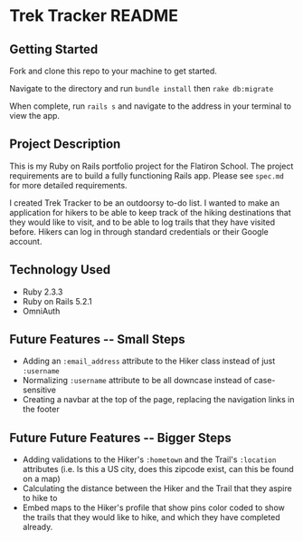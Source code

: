 # Trek Tracker README

## Getting Started

Fork and clone this repo to your machine to get started.  

Navigate to the directory and run `bundle install` then `rake db:migrate`

When complete, run `rails s` and navigate to the address in your terminal to view the app.

## Project Description

This is my Ruby on Rails portfolio project for the Flatiron School.  The project requirements are to build a fully functioning Rails app.  Please see `spec.md` for more detailed requirements.

I created Trek Tracker to be an outdoorsy to-do list. I wanted to make an application for hikers to be able to keep track of the hiking destinations that they would like to visit, and to be able to log trails that they have visited before.  Hikers can log in through standard credentials or their Google account.

## Technology Used
  * Ruby 2.3.3
  * Ruby on Rails 5.2.1
  * OmniAuth

## Future Features -- Small Steps
  * Adding an `:email_address` attribute to the Hiker class instead of just `:username`
  * Normalizing `:username` attribute to be all downcase instead of case-sensitive
  * Creating a navbar at the top of the page, replacing the navigation links in the footer

## Future Future Features -- Bigger Steps 
  * Adding validations to the Hiker's `:hometown` and the Trail's `:location` attributes (i.e. Is this a US city, does this zipcode exist, can this be found on a map)
  * Calculating the distance between the Hiker and the Trail that they aspire to hike to
  * Embed maps to the Hiker's profile that show pins color coded to show the trails that they would like to hike, and which they have completed already.
